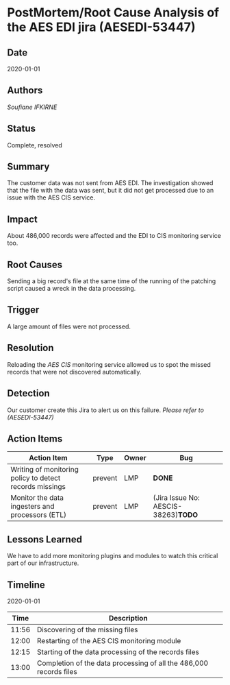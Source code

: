 # PostMortem/Root Cause Analysis of the AES EDI jira (AESEDI-53447)

## Date
2020-01-01

## Authors
*Soufiane IFKIRNE*

## Status
Complete, resolved

## Summary
The customer data was not sent from AES EDI. The investigation showed that 
the file with the data was sent, but it did not get processed due to an issue with the AES CIS service.

## Impact
About 486,000 records were affected and the EDI to CIS monitoring service too.

## Root Causes
Sending a big record's file at the same time of the running of the patching script caused a wreck in the data processing.

## Trigger
A large amount of files were not processed.

## Resolution
Reloading the *AES CIS* monitoring service allowed us to spot the missed records that were not discovered automatically. 

## Detection
Our customer create this Jira to alert us on this failure. *Please refer to (AESEDI-53447)*


## Action Items
| Action Item | Type | Owner | Bug |
| ----------- | ---- | ----- | --- |
| Writing of monitoring policy to detect records missings | prevent | LMP | **DONE** |
| Monitor the data ingesters and processors (ETL) | prevent | LMP | (Jira Issue No: AESCIS-38263)**TODO** |

## Lessons Learned
We have to add more monitoring plugins and modules to watch this critical part of our infrastructure. 

## Timeline

2020-01-01

| Time  | Description |
| ----- | ----------- |
| 11:56 | Discovering of the missing files |
| 12:00 | Restarting of the AES CIS monitoring module |
| 12:15 | Starting of the data processing of the records files |
| 13:00 | Completion of the data processing of all the 486,000 records files |
